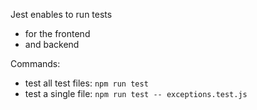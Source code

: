 Jest enables to run tests

- for the frontend
- and backend

Commands:

- test all test files: `npm run test`
- test a single file: `npm run test -- exceptions.test.js`
